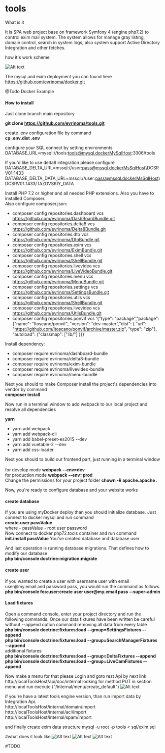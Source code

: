 # tools
What is it

It is SPA web project base on framework Symfony 4 (engine php7.2) to control exim mail system. 
The system allows for manage gray listing, domain control, search in system logs, also system support Active Directory Integration and other fetches.

how it's work scheme

![Alt text](readme/howis.jpg?raw=true "How is work")

The mysql and exim deployment you can found here https://github.com/evrinoma/docker.git

@Todo 
Docker Example


<h4>How to install</h4>

Just clone branch main repository 

<b>git clone https://github.com/evrinoma/tools.git</b>

create .env configuration file by command
<br><b>cp .env.dist .env</b>

configure your SQL connect by setting environments
DATABASE_URL=mysql://tools:tools@mysql.dockerMySqlHost:3306/tools

If you'd like to use delta8 integration please configure 
DATABASE_DELTA_URL=mssql://user:pass@mssql.dockerMsSqlHost\\DCSRV01:1433
DATABASE_DELTA_DATA_URL=mssql://user:pass@mssql.dockerMsSqlHost\\DCSRV01:1433/TAZOVSKIY_DATA

Install PHP 7.2 or higher and all needed PHP extensions. Also you have to installed Composer.<br>
Also configure composer.json:<br>
 * composer config repositories.dashboard vcs https://github.com/evrinoma/DashBoardBundle.git<br>
 * composer config repositories.delta8 vcs https://github.com/evrinoma/Delta8Bundle.git<br>
 * composer config repositories.dto vcs https://github.com/evrinoma/DtoBundle.git<br>
 * composer config repositories.exim vcs https://github.com/evrinoma/EximBundle.git<br>
 * composer config repositories.shell vcs https://github.com/evrinoma/ShellBundle.git<br>
 * composer config repositories.livevideo vcs https://github.com/evrinoma/LiveVideoBundle.git<br>
 * composer config repositories.menu vcs https://github.com/evrinoma/MenuBundle.git<br>
 * composer config repositories.settings vcs https://github.com/evrinoma/SettingsBundle.git<br>
 * composer config repositories.utils vcs https://github.com/evrinoma/ShellBundle.git<br>
 * composer config repositories.livevideo vcs https://github.com/evrinoma/UtilsBundle.git<br>
 * composer config repositories.ponvif vcs '{"type": "package","package": {"name": "ltoscano/ponvif", "version": "dev-master","dist": { "url": "https://github.com/ltoscano/ponvif/archive/master.zip", "type": "zip"}, "autoload": {"classmap": ["lib/"] }}}'<br>

Install dependency:<br>
 * composer require  evrinoma/dashboard-bundle<br>
 * composer require  evrinoma/delta8-bundle<br>
 * composer require  evrinoma/exim-bundle<br>
 * composer require  evrinoma/livevideo-bundle<br>
 * composer require  evrinoma/menu-bundle<br>

Next you should to make Composer install the project's dependencies into vendor by command
<br><b>composer install</b>

Now run in a terminal window to add webpack to our local project and resolve all dependencies

<b>yarn</b>
 * yarn add webpack 
 * yarn add webpack-cli 
 * yarn add babel-preset-es2015 --dev
 * yarn add vuetable-2 --dev
 * yarn add css-loader

Next you should to build our frontend part, just running in a terminal window
<br>
<br>for develop mode <b>webpack --env=dev</b>
<br>for production mode <b>webpack --env=prod</b>
<br>Change the permissions for your project folder <b>chown -R apache.apache .</b>

Now, you're ready to configure database and your website works

<h4>create database</h4>
If you are using myDocker deploy than you should initialize database. Just connect to docker mysql and run command
<br><b>create.user passValue</b>
<br>where - passValue - root user password
<br>Now connect to docker php72.tools container and run command
<br><b>init.install passValue</b>
You've created database and database user  

And last operation is running database migrations. That defines how to modify our database
<br><b>php bin/console doctrine:migration:migrate</b>

<h4>create user</h4>
if you wanted to create a user with username user with email user@my.email and password pass, you would run the command as follows.
<br><b>php bin/console fos:user:create user user@my.email pass --super-admin</b>

<h4>Load fixtures</h4>
Open a command console, enter your project directory and run the following commands. Once our data fixtures have been written be careful without --append option command removing all data from every table
<br><b>php bin/console doctrine:fixtures:load --group=SettingsFixtures --append</b>
<br><b>php bin/console doctrine:fixtures:load --group=SearchManagerFixtures --append</b>
<br>additional fixtures
<br><b>php bin/console doctrine:fixtures:load --group=DeltaFixtures --append</b>
<br><b>php bin/console doctrine:fixtures:load --group=LiveCamFixtures --append</b>

Now make a menu for that please Login and goto rest Api by next link
http://localToolsHost/api/doc/internal
looking for method PUT in section menu and run execute ("/internal/menu/create_default")
![Alt text](readme/menu.png?raw=true "Api Menu Page")

if you're have a latest tools engine version, than run import data by Integration Api.
<br>http://localToolsHost/internal/domain/import
<br>http://localToolsHost/internal/acl/import
<br>http://localToolsHost/internal/spam/import

and finally create exim data structure
mysql -u root -p tools < sql/exim.sql 

#what does it look like
![Alt text](readme/aclMail.png?raw=true "Acl Mail Page")
![Alt text](readme/mailDomain.png?raw=true "Domain Page")
![Alt text](readme/mailLogs.png?raw=true "Log Search Page")

#TODO
